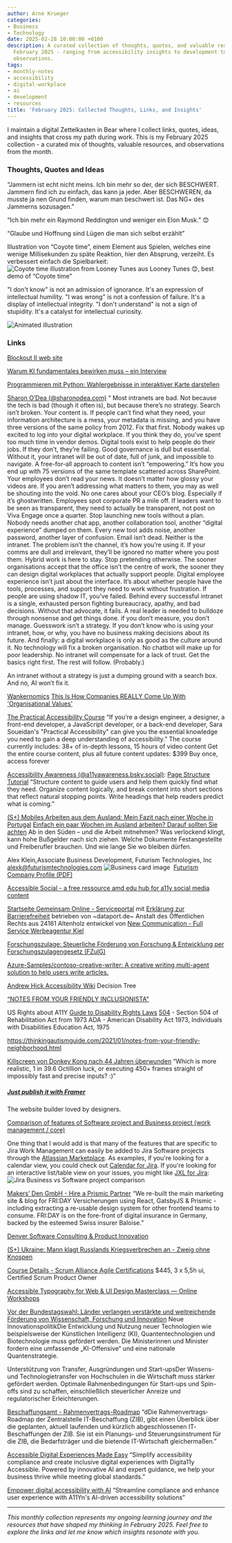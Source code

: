 ```yaml
---
author: Arne Krueger
categories:
- Business
- Technology
date: 2025-02-28 10:00:00 +0100
description: A curated collection of thoughts, quotes, and valuable resources from
  February 2025 - ranging from accessibility insights to development tools and business
  observations.
tags:
- monthly-notes
- accessibility
- digital-workplace
- ai
- development
- resources
title: 'February 2025: Collected Thoughts, Links, and Insights'
---
```



I maintain a digital Zettelkasten in Bear where I collect links, quotes, ideas, and insights that cross my path during work. This is my February 2025 collection - a curated mix of thoughts, valuable resources, and observations from the month.

### Thoughts, Quotes and Ideas
“Jammern ist echt nicht meins. Ich bin mehr so der, der sich BESCHWERT. Jammern find ich zu einfach, das kann ja jeder. Aber BESCHWEREN, da musste ja nen Grund finden, warum man beschwert ist. Das NG+ des Jammerns sozusagen.”

“Ich bin mehr ein Raymond Reddington und weniger ein Elon Musk.” 😊

“Glaube und Hoffnung sind Lügen die man sich selbst erzählt”

Illustration von “Coyote time”, einem Element aus Spielen, welches eine wenige Millisekunden zu späte Reaktion, hier den Absprung, verzeiht. Es verbessert einfach die Spielbarkeit:
![Coyote time illustration from Looney Tunes](/images/2025-02-28/giphy.gif)
aus Looney Tunes 😊, best demo of “Coyote time”

"I don't know" is not an admission of ignorance. It's an expression of intellectual humility.
"I was wrong" is not a confession of failure. It's a display of intellectual integrity. 
"I don't understand" is not a sign of stupidity. It's a catalyst for intellectual curiosity.

![Animated illustration](/images/2025-02-28/IMG_2132.gif)

### Links

[Blockout II web site](http://www.blockout.net/blockout2/)

[Warum KI fundamentales bewirken muss – ein Interview](https://www.heise.de/hintergrund/Warum-KI-fundamentales-bewirken-muss-ein-Interview-10214633.html?wt_mc=intern.red.plus.newsticker.7-tage-news.teaser.teaser)

[Programmieren mit Python: Wahlergebnisse in interaktiver Karte darstellen](https://www.heise.de/ratgeber/Programmieren-mit-Python-Wahlergebnisse-in-interaktiver-Karte-darstellen-10231831.html?seite=all)

[Sharon O’Dea \(@sharonodea.com\)](https://bsky.app/profile/sharonodea.com/post/3limp4shnds2o)
“
Most intranets are bad. Not because the tech is bad (though it often is), but because there’s no strategy. Search isn’t broken. Your content is. If people can’t find what they need, your information architecture is a mess, your metadata is missing, and you have three versions of the same policy from 2012. Fix that first. Nobody wakes up excited to log into your digital workplace. If you think they do, you’ve spent too much time in vendor demos. Digital tools exist to help people do their jobs. If they don’t, they’re failing. Good governance is dull but essential. Without it, your intranet will be out of date, full of junk, and impossible to navigate. A free-for-all approach to content isn’t “empowering.” It’s how you end up with 75 versions of the same template scattered across SharePoint. Your employees don’t read your news. It doesn’t matter how glossy your videos are. If you aren’t addressing what matters to them, you may as well be shouting into the void. No one cares about your CEO’s blog. Especially if it’s ghostwritten. Employees spot corporate PR a mile off. If leaders want to be seen as transparent, they need to actually be transparent, not post on Viva Engage once a quarter. Stop launching new tools without a plan. Nobody needs another chat app, another collaboration tool, another “digital experience” dumped on them. Every new tool adds noise, another password, another layer of confusion. Email isn’t dead. Neither is the intranet. The problem isn’t the channel, it’s how you’re using it. If your comms are dull and irrelevant, they’ll be ignored no matter where you post them. Hybrid work is here to stay. Stop pretending otherwise. The sooner organisations accept that the office isn’t the centre of work, the sooner they can design digital workplaces that actually support people. Digital employee experience isn’t just about the interface. It’s about whether people have the tools, processes, and support they need to work without frustration. If people are using shadow IT, you’ve failed. Behind every successful intranet is a single, exhausted person fighting bureaucracy, apathy, and bad decisions. Without that advocate, it fails. A real leader is needed to bulldoze through nonsense and get things done. if you don’t measure, you don’t manage. Guesswork isn’t a strategy. If you don’t know who is using your intranet, how, or why, you have no business making decisions about its future. And finally: a digital workplace is only as good as the culture around it. No technology will fix a broken organisation. No chatbot will make up for poor leadership. No intranet will compensate for a lack of trust. Get the basics right first. The rest will follow. (Probably.)

An intranet without a strategy is just a dumping ground with a search box. And no, AI won’t fix it.

[Wankernomics](https://wankernomics.com/) 
[This Is How Companies REALLY Come Up With 'Organisational Values'](https://youtu.be/f1Xn0EUrQg0?si=5yXOB9ulTLeX9ttX)

[The Practical Accessibility Course](https://practical-accessibility.today/)
“If you’re a design engineer, a designer, a front-end developer, a JavaScript developer, or a back-end developer, Sara Soueidan's "Practical Accessibility" can give you the essential knowledge you need to gain a deep understanding of accessibility.”
The course currently includes: 38+ of in-depth lessons, 15 hours of video content
Get the entire course content, plus all future content updates: $399 Buy once, access forever

[Accessibility Awareness \(@a11yawareness.bsky.social\)](https://bsky.app/profile/a11yawareness.bsky.social/post/3lig7x7lly22o): [Page Structure Tutorial](https://www.w3.org/WAI/tutorials/page-structure/)
“Structure content to guide users and help them quickly find what they need. Organize content logically, and break content into short sections that reflect natural stopping points. Write headings that help readers predict what is coming.”

[\(S+\) Mobiles Arbeiten aus dem Ausland: Mein Fazit nach einer Woche in Portugal](https://www.spiegel.de/karriere/mobiles-arbeiten-aus-dem-ausland-mein-fazit-nach-einer-woche-in-portugal-a-12f0bd65-93cc-44fd-bf3d-ef466bc9eecc?sara_ref=re-xx-cp-sh)
[Einfach ein paar Wochen im Ausland arbeiten? Darauf sollten Sie achten](https://www.spiegel.de/karriere/mobiles-arbeiten-im-ausland-tipps-fuer-das-rechtssichere-arbeiten-unter-der-sonne-a-87215b3e-03eb-49fe-bbbf-e0ccb2934fad?sara_ref=re-xx-cp-sh)
Ab in den Süden – und die Arbeit mitnehmen? Was verlockend klingt, kann hohe Bußgelder nach sich ziehen. Welche Dokumente Festangestellte und Freiberufler brauchen. Und wie lange Sie wo bleiben dürfen.

Alex Klein,Associate Business Development, Futurism Technologies, Inc
alexk@futurismtechnologies.com
![Business card image](/images/2025-02-28/4__%23$!@%25!%23__unknown.png)
 [Futurism Company Profile (PDF)](/files/2025-02-28-Futurism_Company_Profile.pdf)

[Accessible Social - a free ressource amd edu hub for a11y social media content](https://www.accessible-social.com)

[Startseite Gemeinsam Online - Serviceportal](https://serviceportal.gemeinsamonline.de/Onlinedienste/) mit [Erklärung zur Barrierefreiheit](https://docs.osi.dataport.de/pubosihelpgo/erklaerung-zur-barrierefreiheit-203393230.html)
betrieben von ~dataport.de~ Anstalt des Öffentlichen Rechts aus 24161 Altenholz
entwickel von [New Communication - Full Service Werbeagentur Kiel](https://www.new-communication.de/)

[Forschungszulage: Steuerliche Förderung von Forschung & Entwicklung per Forschungszulagengesetz \(FZulG\)](https://www.bescheinigung-forschungszulage.de/)

[Azure-Samples/contoso-creative-writer: A creative writing multi-agent solution to help users write articles.](https://github.com/Azure-Samples/contoso-creative-writer)

[Andrew Hick Accessibility Wiki](https://github.com/andrewhick/accessibility/wiki) Decision Tree

[“NOTES FROM YOUR FRIENDLY INCLUSIONISTA"](https://thinkingautismguide.com/2021/01/notes-from-your-friendly-neighborhood.html)

US Rights about A11Y
	[Guide to Disability Rights Laws](https://www.ada.gov/resources/disability-rights-guide/#individuals-with-disabilities-education-act)
	[504](https://www.hhs.gov/sites/default/files/ocr/civilrights/resources/factsheets/504.pdf) - Section 504 of Rehabilitation Act from 1973
	ADA - American Disability Act 1973, Individuals with Disabilities Education Act, 1975

https://thinkingautismguide.com/2021/01/notes-from-your-friendly-neighborhood.html

[Killscreen von Donkey Kong nach 44 Jahren überwunden](https://www.heise.de/news/Killscreen-von-Donkey-Kong-nach-44-Jahren-ueberwunden-10275674.html)
“Which is more realistic, 1 in 39.6 Octillion luck, or executing 450+ frames straight of impossibly fast and precise inputs? :)”

##### [Just publish it with Framer](https://www.framer.com/)
The website builder loved by designers.

[Comparison of features of Software project and Business project \(work management / core\)](https://community.atlassian.com/t5/New-to-Jira-discussions/comparison-of-features-of-Software-project-and-Business-project/m-p/2083571#M18234)

One thing that I would add is that many of the features that are specific to Jira Work Management can easily be added to Jira Software projects through the [Atlassian Marketplace](https://marketplace.atlassian.com/). As examples, if you're looking for a calendar view, you could check out [Calendar for Jira](https://marketplace.atlassian.com/apps/1218390/calendar-for-jira?hosting=cloud&tab=overview). If you're looking for an interactive list/table view on your issues, you might like [JXL for Jira](https://marketplace.atlassian.com/apps/1224710?hosting=cloud&tab=overview&utm_source=atlassian-community&utm_medium=referral&utm_content=2083571):
![Jira Business vs Software project comparison](/images/2025-02-28/bu%20vs%20sw.PNG)

[Makers’ Den GmbH - Hire a Prismic Partner](https://prismic.io/hire-a-developer/makers-den-gmbh)
“We re-built the main marketing site & blog for FRI:DAY Versicherungen using React, GatsbyJS & Prismic - including extracting a re-usable design system for other frontend teams to consume. FRI:DAY is on the fore-front of digital insurance in Germany, backed by the esteemed Swiss insurer Baloise.”

[Denver Software Consulting & Product Innovation](https://www.crafted.solutions/)

[\(S+\) Ukraine: Mann klagt Russlands Kriegsverbrechen an - Zweig ohne Knospen](https://www.spiegel.de/ausland/russisches-kriegsverbrechen-ein-vater-kaempft-um-unterstuetzung-fuer-die-ukraine-a-aafc07ca-86d4-458b-96cc-f695cbc7b478?sara_ref=re-xx-cp-sh)

[Course Details - Scrum Alliance Agile Certifications](https://www.scrumalliance.org/courses-events/search/coursedetail?id=202413527)
$445, 3 x 5,5h ui, Certified Scrum Product Owner

[Accessible Typography for Web & UI Design Masterclass — Online Workshops](https://smashingconf.com/online-workshops/workshops/oliver-schondorfer-accessible-typography/)

[Vor der Bundestagswahl: Länder verlangen verstärkte und weitreichende Förderung von Wissenschaft, Forschung und Innovation](https://www.kmk.org/presse/pressearchiv/mitteilung/vor-der-bundestagswahl-laender-verlangen-verstaerkte-und-weitreichende-foerderung-von-wissenschaft-forschung-und-innovation.html)
Neue InnovationspolitikDie Entwicklung und Nutzung neuer Technologien wie beispielsweise der Künstlichen Intelligenz (KI), Quantentechnologien und Biotechnologie muss gefördert werden. Die Ministerinnen und Minister fordern eine umfassende „KI-Offensive“ und eine nationale Quantenstrategie.

Unterstützung von Transfer, Ausgründungen und Start-upsDer Wissens- und Technologietransfer von Hochschulen in die Wirtschaft muss stärker gefördert werden. Optimale Rahmenbedingungen für Start-ups und Spin-offs sind zu schaffen, einschließlich steuerlicher Anreize und regulatorischer Erleichterungen.

[Beschaffungsamt - Rahmenvertrags-Roadmap](https://www.bescha.bund.de/DE/ElektronischerEinkauf/ZentralstelleITBeschaffung/RahmenvertragsRoadmap/rahmenvertragsroadmap_node.html)
“dDie Rahmenvertrags‐Roadmap der Zentralstelle IT-Beschaffung (ZIB), gibt einen Überblick über die geplanten, aktuell laufenden und kürzlich abgeschlossenen IT‐Beschaffungen der ZIB. Sie ist ein Planungs‐ und Steuerungsinstrument für die ZIB, die Bedarfsträger und die bietende IT-Wirtschaft gleichermaßen.”

[Accessible Digital Experiences Made Easy](https://digita11yaccessible.io/) 
“Simplify accessibility compliance and create inclusive digital experiences with Digita11y Accessible. Powered by innovative AI and expert guidance, we help your business thrive while meeting global standards.”

[Empower digital accessibility with AI](https://a11yn.io/)
“Streamline compliance and enhance user experience with A11Yn's AI-driven accessibility solutions”

---

*This monthly collection represents my ongoing learning journey and the resources that have shaped my thinking in February 2025. Feel free to explore the links and let me know which insights resonate with you.*